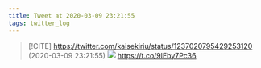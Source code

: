 ```yaml
---
title: Tweet at 2020-03-09 23:21:55
tags: twitter_log
---
```


> [!CITE] https://twitter.com/kaisekiriu/status/1237020795429253120 (2020-03-09 23:21:55)
> ![](https://twitter.com/kaisekiriu/status/1237020795429253120)
> https://t.co/9lEby7Pc36

